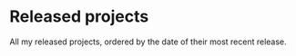 # Released projects

All <!-- release_count starts --><!-- release_count ends --> my released projects, ordered by the date of their most recent release.

<!-- recent_releases starts -->

<!-- recent_releases ends -->
